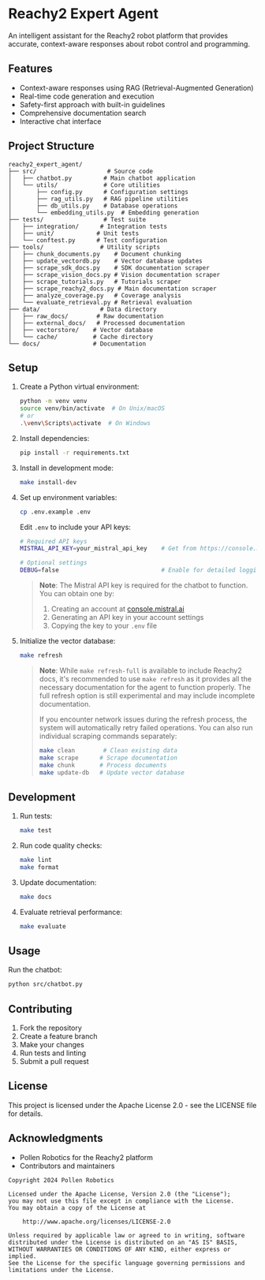 # Reachy2 Expert Agent

An intelligent assistant for the Reachy2 robot platform that provides accurate, context-aware responses about robot control and programming.

## Features

- Context-aware responses using RAG (Retrieval-Augmented Generation)
- Real-time code generation and execution
- Safety-first approach with built-in guidelines
- Comprehensive documentation search
- Interactive chat interface

## Project Structure

```
reachy2_expert_agent/
├── src/                    # Source code
│   ├── chatbot.py         # Main chatbot application
│   └── utils/             # Core utilities
│       ├── config.py      # Configuration settings
│       ├── rag_utils.py   # RAG pipeline utilities
│       ├── db_utils.py    # Database operations
│       └── embedding_utils.py  # Embedding generation
├── tests/                 # Test suite
│   ├── integration/      # Integration tests
│   ├── unit/            # Unit tests
│   └── conftest.py      # Test configuration
├── tools/                # Utility scripts
│   ├── chunk_documents.py    # Document chunking
│   ├── update_vectordb.py    # Vector database updates
│   ├── scrape_sdk_docs.py    # SDK documentation scraper
│   ├── scrape_vision_docs.py # Vision documentation scraper
│   ├── scrape_tutorials.py   # Tutorials scraper
│   ├── scrape_reachy2_docs.py # Main documentation scraper
│   ├── analyze_coverage.py   # Coverage analysis
│   └── evaluate_retrieval.py # Retrieval evaluation
├── data/                 # Data directory
│   ├── raw_docs/        # Raw documentation
│   ├── external_docs/   # Processed documentation
│   ├── vectorstore/    # Vector database
│   └── cache/          # Cache directory
└── docs/               # Documentation
```

## Setup

1. Create a Python virtual environment:
   ```bash
   python -m venv venv
   source venv/bin/activate  # On Unix/macOS
   # or
   .\venv\Scripts\activate  # On Windows
   ```

2. Install dependencies:
   ```bash
   pip install -r requirements.txt
   ```

3. Install in development mode:
   ```bash
   make install-dev
   ```

4. Set up environment variables:
   ```bash
   cp .env.example .env
   ```
   
   Edit `.env` to include your API keys:
   ```bash
   # Required API keys
   MISTRAL_API_KEY=your_mistral_api_key    # Get from https://console.mistral.ai/
   
   # Optional settings
   DEBUG=false                             # Enable for detailed logging
   ```
   
   > **Note**: The Mistral API key is required for the chatbot to function. You can obtain one by:
   > 1. Creating an account at [console.mistral.ai](https://console.mistral.ai)
   > 2. Generating an API key in your account settings
   > 3. Copying the key to your `.env` file

5. Initialize the vector database:
   ```bash
   make refresh
   ```

   > **Note**: While `make refresh-full` is available to include Reachy2 docs, it's recommended to use `make refresh` as it provides all the necessary documentation for the agent to function properly. The full refresh option is still experimental and may include incomplete documentation.
   >
   > If you encounter network issues during the refresh process, the system will automatically retry failed operations. You can also run individual scraping commands separately:
   > ```bash
   > make clean        # Clean existing data
   > make scrape      # Scrape documentation
   > make chunk       # Process documents
   > make update-db   # Update vector database
   > ```

## Development

1. Run tests:
   ```bash
   make test
   ```

2. Run code quality checks:
   ```bash
   make lint
   make format
   ```

3. Update documentation:
   ```bash
   make docs
   ```

4. Evaluate retrieval performance:
   ```bash
   make evaluate
   ```

## Usage

Run the chatbot:
```bash
python src/chatbot.py
```

## Contributing

1. Fork the repository
2. Create a feature branch
3. Make your changes
4. Run tests and linting
5. Submit a pull request

## License

This project is licensed under the Apache License 2.0 - see the LICENSE file for details.

## Acknowledgments

- Pollen Robotics for the Reachy2 platform
- Contributors and maintainers

```
Copyright 2024 Pollen Robotics

Licensed under the Apache License, Version 2.0 (the "License");
you may not use this file except in compliance with the License.
You may obtain a copy of the License at

    http://www.apache.org/licenses/LICENSE-2.0

Unless required by applicable law or agreed to in writing, software
distributed under the License is distributed on an "AS IS" BASIS,
WITHOUT WARRANTIES OR CONDITIONS OF ANY KIND, either express or implied.
See the License for the specific language governing permissions and
limitations under the License.
```
